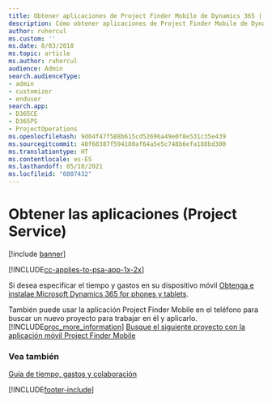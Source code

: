 ```yaml
---
title: Obtener aplicaciones de Project Finder Mobile de Dynamics 365 | MicrosoftDocs
description: Cómo obtener aplicaciones de Project Finder Mobile de Dynamics 365
author: ruhercul
ms.custom: ''
ms.date: 8/03/2018
ms.topic: article
ms.author: ruhercul
audience: Admin
search.audienceType:
- admin
- customizer
- enduser
search.app:
- D365CE
- D365PS
- ProjectOperations
ms.openlocfilehash: 9d04f47f588b615cd52696a49e0f8e531c35e439
ms.sourcegitcommit: 40f68387f594180af64a5e5c748b6efa188bd300
ms.translationtype: HT
ms.contentlocale: es-ES
ms.lasthandoff: 05/10/2021
ms.locfileid: "6007432"
---
```

# <a name="get-the-apps-project-service"></a>Obtener las aplicaciones (Project Service)

[!include [banner](../includes/psa-now-project-operations.md)]

[!INCLUDE[cc-applies-to-psa-app-1x-2x](../includes/cc-applies-to-psa-app-1x-2x.md)]

Si desea especificar el tiempo y gastos en su dispositivo móvil [Obtenga e instalae Microsoft Dynamics 365 for phones y tablets](/dynamics365/mobile-app/dynamics-365-phones-tablets-users-guide).  
  
 También puede usar la aplicación Project Finder Mobile en el teléfono para buscar un nuevo proyecto para trabajar en él y aplicarlo. [!INCLUDE[proc_more_information](../includes/proc-more-information.md)] [Busque el siguiente proyecto con la aplicación móvil Project Finder Mobile](../psa/find-next-project-finder-mobile-app.md) 
  
### <a name="see-also"></a>Vea también  
 [Guía de tiempo, gastos y colaboración](../psa/time-expense-collaboration-guide.md)


[!INCLUDE[footer-include](../includes/footer-banner.md)]